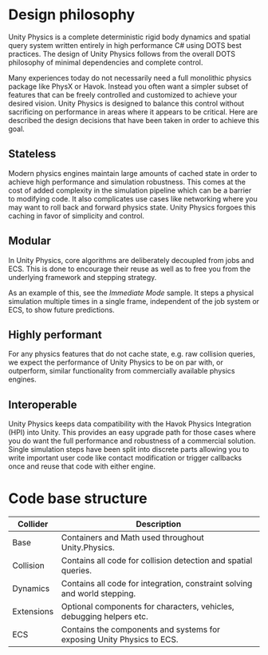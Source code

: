 Design philosophy
=========

Unity Physics is a complete deterministic rigid body dynamics and spatial query system written entirely in high performance C# using DOTS best practices. The design of Unity Physics follows from the overall DOTS philosophy of minimal dependencies and complete control.

Many experiences today do not necessarily need a full monolithic physics package like PhysX or Havok. Instead you often want a simpler subset of features that can be freely controlled and customized to achieve your desired vision. Unity Physics is designed to balance this control without sacrificing on performance in areas where it appears to be critical. Here are described the design decisions that have been taken in order to achieve this goal.

## Stateless

Modern physics engines maintain large amounts of cached state in order to achieve high performance and simulation robustness. This comes at the cost of added complexity in the simulation pipeline which can be a barrier to modifying code. It also complicates use cases like networking where you may want to roll back and forward physics state. Unity Physics forgoes this caching in favor of simplicity and control.

## Modular

In Unity Physics, core algorithms are deliberately decoupled from jobs and ECS. This is done to encourage their reuse as well as to free you from the underlying framework and stepping strategy.

As an example of this, see the *Immediate Mode* sample. It steps a physical simulation multiple times in a single frame, independent of the job system or ECS, to show future predictions.

## Highly performant

For any physics features that do not cache state, e.g. raw collision queries, we expect the performance of Unity Physics to be on par with, or outperform, similar functionality from commercially available physics engines.

## Interoperable

Unity Physics keeps data compatibility with the Havok Physics Integration (HPI) into Unity. This provides an easy upgrade path for those cases where you do want the full performance and robustness of a commercial solution. Single simulation steps have been split into discrete parts allowing you to write important user code like contact modification or trigger callbacks once and reuse that code with either engine.

# Code base structure

|Collider|Description|
|---|---|
| Base        | Containers and Math used throughout Unity.Physics.                        |
| Collision   | Contains all code for collision detection and spatial queries.            |
| Dynamics    | Contains all code for integration, constraint solving and world stepping. |
| Extensions  | Optional components for characters, vehicles, debugging helpers etc.      |
| ECS         | Contains the components and systems for exposing Unity Physics to ECS.    |
